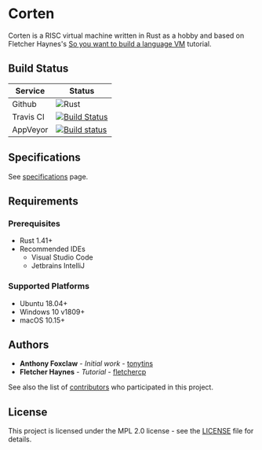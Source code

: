 # Corten

Corten is a RISC virtual machine written in Rust as a hobby and based on Fletcher Haynes's [So you want to build a language VM](https://blog.subnetzero.io/post/building-language-vm-part-01/) tutorial.

## Build Status

| Service   | Status                                                                                                                                    |
| --------- | ----------------------------------------------------------------------------------------------------------------------------------------- |
| Github    | ![Rust](https://github.com/tonytins/corten/workflows/Rust/badge.svg)                                                                      |
| Travis CI | [![Build Status](https://travis-ci.org/tonytins/corten.svg?branch=master)](https://travis-ci.org/tonytins/corten)                         |
| AppVeyor  | [![Build status](https://ci.appveyor.com/api/projects/status/ffru6ik26j2b87ko?svg=true)](https://ci.appveyor.com/project/tonytins/corten) |

## Specifications

See [specifications](docs/spec.md) page.

## Requirements

### Prerequisites

- Rust 1.41+
- Recommended IDEs
  - Visual Studio Code
  - Jetbrains IntelliJ

### Supported Platforms

- Ubuntu 18.04+
- Windows 10 v1809+
- macOS 10.15+

## Authors

- **Anthony Foxclaw** - *Initial work* - [tonytins](https://github.com/tonytins)
- **Fletcher Haynes** - *Tutorial* - [fletchercp](https://gitlab.com/fletchercp)

See also the list of [contributors](https://github.com/tonytins/simtactics/contributors) who participated in this project.

## License

This project is licensed under the MPL 2.0 license - see the [LICENSE](LICENSE) file for details.
